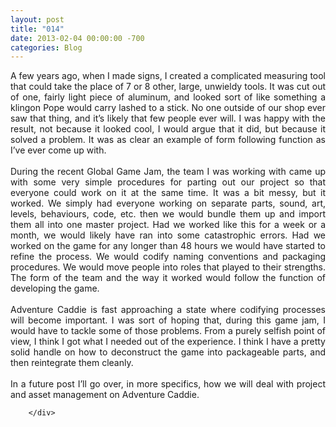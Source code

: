 ```yaml
---
layout: post
title: "014"
date: 2013-02-04 00:00:00 -700
categories: Blog
---
```


<div class="blog-content">
				<div class="paragraph" style="text-align:justify;">A few years ago, when I made signs, I created a complicated measuring tool that could take the place of 7 or 8 other, large, unwieldy tools. It was cut out of one, fairly light piece of aluminum, and looked sort of like something a klingon Pope would carry lashed to a stick. No one outside of our shop ever saw that thing, and it&rsquo;s likely that few people ever will. I was happy with the result, not because it looked cool, I would argue that it did, but because it solved a problem. It was as clear an example of form following function as I&rsquo;ve ever come up with.<br><span style=""></span><br><span style=""></span>During the recent Global Game Jam, the team I was working with came up with some very simple procedures for parting out our project so that everyone could work on it at the same time. It was a bit messy, but it worked. We simply had everyone working on separate parts, sound, art, levels, behaviours, code, etc. then we would bundle them up and import them all into one master project. Had we worked like this for a week or a month, we would likely have ran into some catastrophic errors. Had we worked on the game for any longer than 48 hours we would have started to refine the process. We would codify naming conventions and packaging procedures. We would move people into roles that played to their strengths. The form of the team and the way it worked would follow the function of developing the game. <br><span style=""></span><br><span style=""></span>Adventure Caddie is fast approaching a state where codifying processes will become important. I was sort of hoping that, during this game jam, I would have to tackle some of those problems. From a purely selfish point of view, I think I got what I needed out of the experience. I think I have a pretty solid handle on how to deconstruct the game into packageable parts, and then reintegrate them cleanly.<br><span style=""></span><br><span style=""></span>In a future post I&rsquo;ll go over, in more specifics, how we will deal with project and asset management on Adventure Caddie. <br></div>

		</div>
        